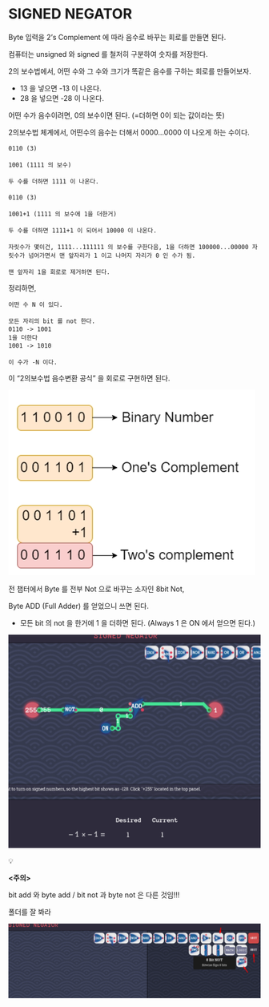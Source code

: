 # SIGNED NEGATOR

Byte 입력을 2’s Complement 에 따라 음수로 바꾸는 회로를 만들면 된다.

컴퓨터는 unsigned 와 signed 를 철저히 구분하여 숫자를 저장한다.

2의 보수법에서, 어떤 수와 그 수와 크기가 똑같은 음수를 구하는 회로를 만들어보자.

- 13 을 넣으면 -13 이 나온다.
- 28 을 넣으면 -28 이 나온다.

어떤 수가 음수이려면, 0의 보수이면 된다. (=더하면 0이 되는 값이라는 뜻)

2의보수법 체계에서, 어떤수의 음수는 더해서 0000…0000 이 나오게 하는 수이다.

```
0110 (3)

1001 (1111 의 보수)

두 수를 더하면 1111 이 나온다.

0110 (3)

1001+1 (1111 의 보수에 1을 더한거)

두 수를 더하면 1111+1 이 되어서 10000 이 나온다.

자릿수가 몇이건, 1111...111111 의 보수를 구한다음, 1을 더하면 100000...00000 자릿수가 넘어가면서 맨 앞자리가 1 이고 나머지 자리가 0 인 수가 됨.

맨 앞자리 1을 회로로 제거하면 된다.
```

정리하면,

```
어떤 수 N 이 있다.

모든 자리의 bit 를 not 한다.
0110 -> 1001
1을 더한다
1001 -> 1010

이 수가 -N 이다.
```

이 “2의보수법 음수변환 공식” 을 회로로 구현하면 된다.

![Untitled](SIGNED%20NEGATOR%201bc80ae0869c810787c6e1bc4589f73d/Untitled.png)

전 챕터에서 Byte 를 전부 Not 으로 바꾸는 소자인 8bit Not,

Byte ADD (Full Adder) 를 얻었으니 쓰면 된다.

- 모든 bit 의 not 을 한거에 1 을 더하면 된다. (Always 1 은 ON 에서 얻으면 된다.)

![Untitled](SIGNED%20NEGATOR%201bc80ae0869c810787c6e1bc4589f73d/Untitled%201.png)


💡

**<주의>**

bit add 와 byte add / bit not 과 byte not 은 다른 것임!!!

폴더를 잘 봐라

![image.png](SIGNED%20NEGATOR%201bc80ae0869c810787c6e1bc4589f73d/image.png)

